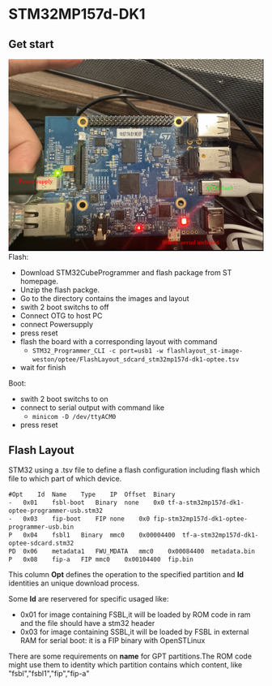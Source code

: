 # STM32MP157d-DK1
## Get start
![stm32mp157d](./stm32mp1.jpg)
Flash:
+ Download STM32CubeProgrammer and flash package from ST homepage.        
+ Unzip the flash packge.
+ Go to the directory contains the images and layout
+ swith 2 boot switchs to off      
+ Connect OTG to host PC
+ connect Powersupply
+ press reset
+ flash the board with a corresponding layout with command
  +  ```STM32_Programmer_CLI -c port=usb1 -w flashlayout_st-image-weston/optee/FlashLayout_sdcard_stm32mp157d-dk1-optee.tsv```
+  wait for finish

Boot:
+ swith 2 boot switchs to on
+ connect to serial output with command like
  + ```minicom -D /dev/ttyACM0```
+ press reset

## Flash Layout
STM32 using a .tsv file to define a flash configuration including flash which file to which part of which device.
```
#Opt	Id	Name	Type	IP	Offset	Binary
-	0x01	fsbl-boot	Binary	none	0x0	tf-a-stm32mp157d-dk1-optee-programmer-usb.stm32
-	0x03	fip-boot	FIP	none	0x0	fip-stm32mp157d-dk1-optee-programmer-usb.bin
P	0x04	fsbl1	Binary	mmc0	0x00004400	tf-a-stm32mp157d-dk1-optee-sdcard.stm32
PD	0x06	metadata1	FWU_MDATA	mmc0	0x00084400	metadata.bin
P	0x08	fip-a	FIP	mmc0	0x00104400	fip.bin

```
This column **Opt** defines the operation to the specified partition and **Id** identities an unique download process.

Some **Id** are reservered for specific usaged like:
+ 0x01 for image containing FSBL,it will be loaded by ROM code in ram and the file should have a stm32 header
+ 0x03 for image containing SSBL,it will be loaded by FSBL in external RAM for serial boot: it is a FIP binary with OpenSTLinux 
  
There are some requirements on **name**  for GPT partitions.The ROM code might use them to identity which partition contains which content, like "fsbl","fsbl1","fip","fip-a"